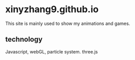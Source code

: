 # xinyzhang9.github.io
This site is mainly used to show my animations and games.

## technology
Javascript, webGL, particle system. three.js
